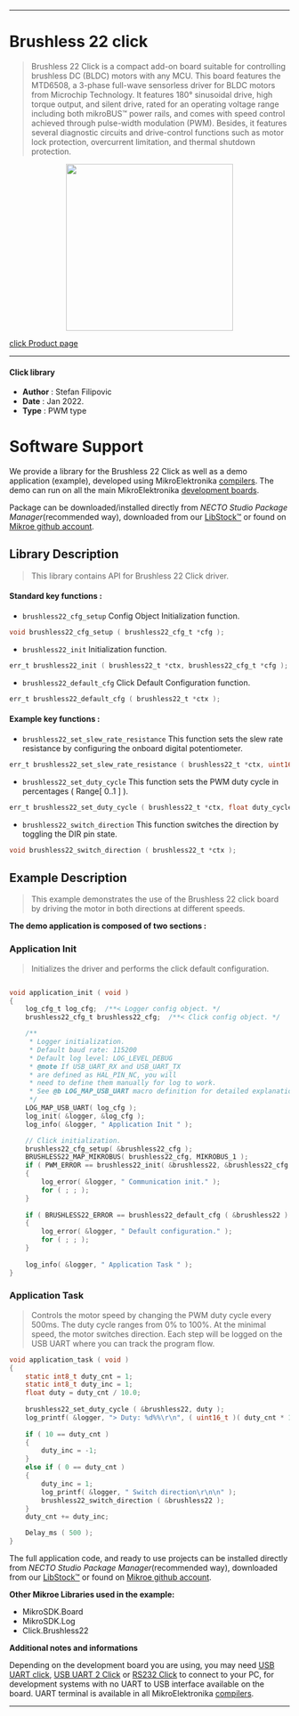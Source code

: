 
---
# Brushless 22 click

> Brushless 22 Click is a compact add-on board suitable for controlling brushless DC (BLDC) motors with any MCU. This board features the MTD6508, a 3-phase full-wave sensorless driver for BLDC motors from Microchip Technology. It features 180° sinusoidal drive, high torque output, and silent drive, rated for an operating voltage range including both mikroBUS™ power rails, and comes with speed control achieved through pulse-width modulation (PWM). Besides, it features several diagnostic circuits and drive-control functions such as motor lock protection, overcurrent limitation, and thermal shutdown protection.

<p align="center">
  <img src="https://download.mikroe.com/images/click_for_ide/brushless22_click.png" height=300px>
</p>

[click Product page](https://www.mikroe.com/brushless-22-click)

---


#### Click library

- **Author**        : Stefan Filipovic
- **Date**          : Jan 2022.
- **Type**          : PWM type


# Software Support

We provide a library for the Brushless 22 Click
as well as a demo application (example), developed using MikroElektronika
[compilers](https://www.mikroe.com/necto-studio).
The demo can run on all the main MikroElektronika [development boards](https://www.mikroe.com/development-boards).

Package can be downloaded/installed directly from *NECTO Studio Package Manager*(recommended way), downloaded from our [LibStock&trade;](https://libstock.mikroe.com) or found on [Mikroe github account](https://github.com/MikroElektronika/mikrosdk_click_v2/tree/master/clicks).

## Library Description

> This library contains API for Brushless 22 Click driver.

#### Standard key functions :

- `brushless22_cfg_setup` Config Object Initialization function.
```c
void brushless22_cfg_setup ( brushless22_cfg_t *cfg );
```

- `brushless22_init` Initialization function.
```c
err_t brushless22_init ( brushless22_t *ctx, brushless22_cfg_t *cfg );
```

- `brushless22_default_cfg` Click Default Configuration function.
```c
err_t brushless22_default_cfg ( brushless22_t *ctx );
```

#### Example key functions :

- `brushless22_set_slew_rate_resistance` This function sets the slew rate resistance by configuring the onboard digital potentiometer.
```c
err_t brushless22_set_slew_rate_resistance ( brushless22_t *ctx, uint16_t res_ohm );
```

- `brushless22_set_duty_cycle` This function sets the PWM duty cycle in percentages ( Range[ 0..1 ] ).
```c
err_t brushless22_set_duty_cycle ( brushless22_t *ctx, float duty_cycle );
```

- `brushless22_switch_direction` This function switches the direction by toggling the DIR pin state.
```c
void brushless22_switch_direction ( brushless22_t *ctx );
```

## Example Description

> This example demonstrates the use of the Brushless 22 click board by driving the motor in both directions at different speeds.

**The demo application is composed of two sections :**

### Application Init

> Initializes the driver and performs the click default configuration.

```c

void application_init ( void )
{
    log_cfg_t log_cfg;  /**< Logger config object. */
    brushless22_cfg_t brushless22_cfg;  /**< Click config object. */

    /** 
     * Logger initialization.
     * Default baud rate: 115200
     * Default log level: LOG_LEVEL_DEBUG
     * @note If USB_UART_RX and USB_UART_TX 
     * are defined as HAL_PIN_NC, you will 
     * need to define them manually for log to work. 
     * See @b LOG_MAP_USB_UART macro definition for detailed explanation.
     */
    LOG_MAP_USB_UART( log_cfg );
    log_init( &logger, &log_cfg );
    log_info( &logger, " Application Init " );

    // Click initialization.
    brushless22_cfg_setup( &brushless22_cfg );
    BRUSHLESS22_MAP_MIKROBUS( brushless22_cfg, MIKROBUS_1 );
    if ( PWM_ERROR == brushless22_init( &brushless22, &brushless22_cfg ) )
    {
        log_error( &logger, " Communication init." );
        for ( ; ; );
    }
    
    if ( BRUSHLESS22_ERROR == brushless22_default_cfg ( &brushless22 ) )
    {
        log_error( &logger, " Default configuration." );
        for ( ; ; );
    }
    
    log_info( &logger, " Application Task " );
}

```

### Application Task

> Controls the motor speed by changing the PWM duty cycle every 500ms.
The duty cycle ranges from 0% to 100%. At the minimal speed, the motor switches direction.
Each step will be logged on the USB UART where you can track the program flow.

```c
void application_task ( void )
{
    static int8_t duty_cnt = 1;
    static int8_t duty_inc = 1;
    float duty = duty_cnt / 10.0;
    
    brushless22_set_duty_cycle ( &brushless22, duty );
    log_printf( &logger, "> Duty: %d%%\r\n", ( uint16_t )( duty_cnt * 10 ) );
    
    if ( 10 == duty_cnt ) 
    {
        duty_inc = -1;
    }
    else if ( 0 == duty_cnt ) 
    {
        duty_inc = 1;
        log_printf( &logger, " Switch direction\r\n\n" );
        brushless22_switch_direction ( &brushless22 );
    }
    duty_cnt += duty_inc;

    Delay_ms ( 500 );
}
```

The full application code, and ready to use projects can be installed directly from *NECTO Studio Package Manager*(recommended way), downloaded from our [LibStock&trade;](https://libstock.mikroe.com) or found on [Mikroe github account](https://github.com/MikroElektronika/mikrosdk_click_v2/tree/master/clicks).

**Other Mikroe Libraries used in the example:**

- MikroSDK.Board
- MikroSDK.Log
- Click.Brushless22

**Additional notes and informations**

Depending on the development board you are using, you may need
[USB UART click](https://www.mikroe.com/usb-uart-click),
[USB UART 2 Click](https://www.mikroe.com/usb-uart-2-click) or
[RS232 Click](https://www.mikroe.com/rs232-click) to connect to your PC, for
development systems with no UART to USB interface available on the board. UART
terminal is available in all MikroElektronika
[compilers](https://shop.mikroe.com/compilers).

---
